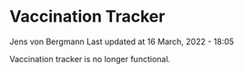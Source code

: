 Vaccination Tracker
================
Jens von Bergmann
Last updated at 16 March, 2022 - 18:05

Vaccination tracker is no longer functional.

